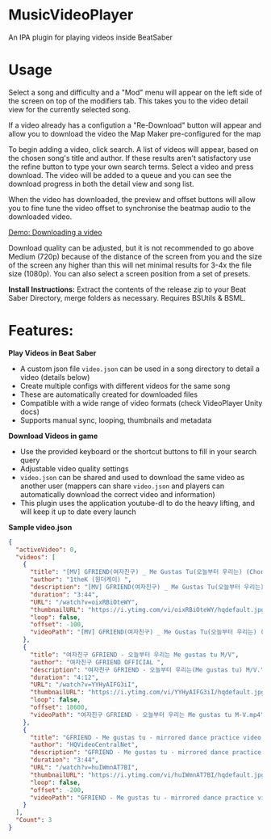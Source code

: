 # MusicVideoPlayer
An IPA plugin for playing videos inside BeatSaber

# Usage

Select a song and difficulty and a "Mod" menu will appear on the left side of the screen on top of the modifiers tab. This takes you to the video detail view for the currently selected song. 

If a video already has a configution a "Re-Download" button will appear and allow you to download the video the Map Maker pre-configured for the map

To begin adding a video, click search. A list of videos will appear, based on the chosen song's title and author. If these results aren't satisfactory use the refine button to type your own search terms. Select a video and press download. The video will be added to a queue and you can see the download progress in both the detail view and song list.

When the video has downloaded, the preview and offset buttons will allow you to fine tune the video offset to synchronise the beatmap audio to the downloaded video.

[Demo: Downloading a video](https://streamable.com/hnmvy2)

Download quality can be adjusted, but it is not recommended to go above Medium (720p) because of the distance of the screen from you and the size of the screen any higher than this will net minimal results for 3-4x the file size (1080p). You can also select a screen position from a set of presets.


**Install Instructions:**
Extract the contents of the release zip to your Beat Saber Directory, merge folders as necessary.
Requires BSUtils & BSML.

# Features:
**Play Videos in Beat Saber**
* A custom json file `video.json` can be used in a song directory to detail a video (details below)
* Create multiple configs with different videos for the same song
* These are automatically created for downloaded files
* Compatible with a wide range of video formats (check VideoPlayer Unity docs)
* Supports manual sync, looping, thumbnails and metadata

**Download Videos in game**
* Use the provided keyboard or the shortcut buttons to fill in your search query
* Adjustable video quality settings
* `video.json` can be shared and used to download the same video as another user (mappers can share `video.json` and players can automatically download the correct video and information)
* This plugin uses the application youtube-dl to do the heavy lifting, and will keep it up to date every launch

**Sample video.json**
```json
{
  "activeVideo": 0,
  "videos": [
    {
      "title": "[MV] GFRIEND(여자친구) _ Me Gustas Tu(오늘부터 우리는) (Choreography Ver.)",
      "author": "1theK (원더케이) ",
      "description": "[MV] GFRIEND(여자친구) _ Me Gustas Tu(오늘부터 우리는) (Choreography Ver.)*****Hello, this is 1theK. We are working on ...",
      "duration": "3:44",
      "URL": "/watch?v=oixRBiOteWY",
      "thumbnailURL": "https://i.ytimg.com/vi/oixRBiOteWY/hqdefault.jpg?sqp=-oaymwEjCPYBEIoBSFryq4qpAxUIARUAAAAAGAElAADIQj0AgKJDeAE=&amp;rs=AOn4CLDJcaceiJ0EGqHJN8jgKOmzqkEiSg",
      "loop": false,
      "offset": -100,
      "videoPath": "[MV] GFRIEND(여자친구) _ Me Gustas Tu(오늘부터 우리는) (Choreography Ver.).mp4"
    },
    {
      "title": "여자친구 GFRIEND - 오늘부터 우리는 Me gustas tu M/V",
      "author": "여자친구 GFRIEND OFFICIAL ",
      "description": "여자친구 GFRIEND - 오늘부터 우리는(Me gustas tu) M/V.",
      "duration": "4:12",
      "URL": "/watch?v=YYHyAIFG3iI",
      "thumbnailURL": "https://i.ytimg.com/vi/YYHyAIFG3iI/hqdefault.jpg?sqp=-oaymwEjCPYBEIoBSFryq4qpAxUIARUAAAAAGAElAADIQj0AgKJDeAE=&amp;rs=AOn4CLDq4Cvxyo87B8rZNE2f8OYY8w9Fbg",
      "loop": false,
      "offset": 18600,
      "videoPath": "여자친구 GFRIEND - 오늘부터 우리는 Me gustas tu M-V.mp4"
    },
    {
      "title": "GFRIEND - Me gustas tu - mirrored dance practice video - 여자친구 오늘부터 우리는",
      "author": "HQVideoCentralNet",
      "description": "GFRIEND - Me gustas tu - mirrored dance practice 여자친구 오늘부터 우리는 (C) 2015 Source Music iTunes ...",
      "duration": "3:44",
      "URL": "/watch?v=huIWmnAT7BI",
      "thumbnailURL": "https://i.ytimg.com/vi/huIWmnAT7BI/hqdefault.jpg?sqp=-oaymwEjCPYBEIoBSFryq4qpAxUIARUAAAAAGAElAADIQj0AgKJDeAE=&amp;rs=AOn4CLCkdhbiD5iEjaqPEYxivGUhwGEXSw",
      "loop": false,
      "offset": -200,
      "videoPath": "GFRIEND - Me gustas tu - mirrored dance practice video - 여자친구 오늘부터 우리는.mp4"
    }
  ],
  "Count": 3
}
```
